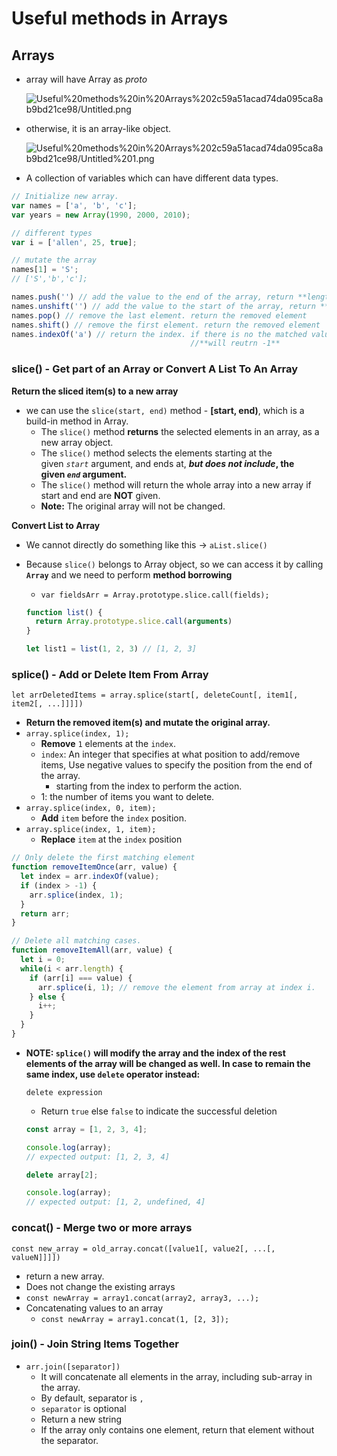 # Useful methods in Arrays

## Arrays

- array will have Array as _proto_

    ![Useful%20methods%20in%20Arrays%202c59a51acad74da095ca8ab9bd21ce98/Untitled.png](Useful%20methods%20in%20Arrays%202c59a51acad74da095ca8ab9bd21ce98/Untitled.png)

- otherwise, it is an array-like object.

    ![Useful%20methods%20in%20Arrays%202c59a51acad74da095ca8ab9bd21ce98/Untitled%201.png](Useful%20methods%20in%20Arrays%202c59a51acad74da095ca8ab9bd21ce98/Untitled%201.png)

- A collection of variables which can have different data types.

```jsx
// Initialize new array.
var names = ['a', 'b', 'c'];
var years = new Array(1990, 2000, 2010);

// different types
var i = ['allen', 25, true];

// mutate the array
names[1] = 'S';
// ['S','b','c'];

names.push('') // add the value to the end of the array, return **length** property
names.unshift('') // add the value to the start of the array, return **length**
names.pop() // remove the last element. return the removed element
names.shift() // remove the first element. return the removed element
names.indexOf('a') // return the index. if there is no the matched value in the array, 
										//**will reutrn -1**
```

### slice() - Get part of an Array or Convert A List To An Array

**Return the sliced item(s) to a new array**

- we can use the `slice(start, end)` method - **[start, end)**, which is a build-in method in Array.
    - The `slice()` method **returns** the selected elements in an array, as a new array object.
    - The `slice()` method selects the elements starting at the given *`start`* argument, and ends at, ***but does not include*, the given *`end`* argument.**
    - The `slice()` method will return the whole array into a new array if start and end are **NOT** given.
    - **Note:** The original array will not be changed.

**Convert List to Array**

- We cannot directly do something like this → `aList.slice()`
- Because `slice()` belongs to Array object, so we can access it by calling **`Array`** and we need to perform **method borrowing**
    - `var fieldsArr = Array.prototype.slice.call(fields);`

    ```jsx
    function list() {
      return Array.prototype.slice.call(arguments)
    }

    let list1 = list(1, 2, 3) // [1, 2, 3]
    ```

### splice() - Add or Delete Item From Array

`let arrDeletedItems = array.splice(start[, deleteCount[, item1[, item2[, ...]]]])`

- **Return the removed item(s) and mutate the original array.**
- `array.splice(index, 1);`
    - **Remove** `1` elements at the `index`.
    - `index`: An integer that specifies at what position to add/remove items, Use negative values to specify the position from the end of the array.
        - starting from the index to perform the action.
    - 1: the number of items you want to delete.
- `array.splice(index, 0, item);`
    - **Add** `item` before the `index` position.
- `array.splice(index, 1, item);`
    - **Replace** `item` at the `index` position

```jsx
// Only delete the first matching element
function removeItemOnce(arr, value) {
  let index = arr.indexOf(value);
  if (index > -1) {
    arr.splice(index, 1);
  }
  return arr;
}

// Delete all matching cases.
function removeItemAll(arr, value) {
  let i = 0;
  while(i < arr.length) {
    if (arr[i] === value) {
      arr.splice(i, 1); // remove the element from array at index i.
    } else {
      i++;
    }
  }
}
```

- **NOTE: `splice()` will modify the array and the index of the rest elements of the array will be changed as well. In case to remain the same index, use `delete` operator instead:**

    `delete expression`

    - Return `true` else `false` to indicate the successful deletion

    ```jsx
    const array = [1, 2, 3, 4];

    console.log(array);
    // expected output: [1, 2, 3, 4]

    delete array[2];

    console.log(array);
    // expected output: [1, 2, undefined, 4]
    ```

### concat() - Merge two or more arrays

`const new_array = old_array.concat([value1[, value2[, ...[, valueN]]]])`

- return a new array.
- Does not change the existing arrays
- `const newArray = array1.concat(array2, array3, ...);`
- Concatenating values to an array
    - `const newArray = array1.concat(1, [2, 3]);`

### join() - Join String Items Together

- `arr.join([separator])`
    - It will concatenate all elements in the array, including sub-array in the array.
    - By default, separator is `,`
    - `separator` is optional
    - Return a new string
    - If the array only contains one element, return that element without the separator.